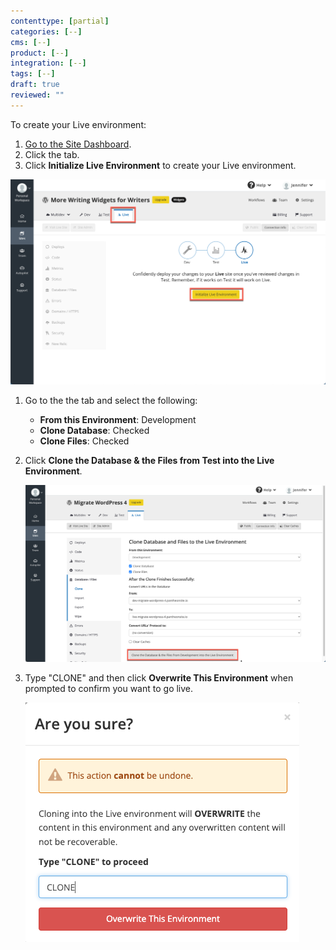 ```yaml
---
contenttype: [partial]
categories: [--]
cms: [--]
product: [--]
integration: [--]
tags: [--]
draft: true
reviewed: ""
---
```

To create your Live environment:

1. [Go to the Site Dashboard](/guides/account-mgmt/workspace-sites-teams/sites#site-dashboard).
1. Click the <Icon icon="equalizer" text="Live"/> tab.
1. Click **Initialize Live Environment** to create your Live environment.

  ![Initialize live environment](../../images/launch-initialize-live.png)

1. Go to the the <Icon icon="server" text="Database / Files"/> tab and select the following:
   - **From this Environment**: Development
   - **Clone Database**: Checked
   - **Clone Files**: Checked

1. Click **Clone the Database & the Files from Test into the Live Environment**.

   ![Clone test to live](../../images/launch-clone-test-to-live.png)

1. Type "CLONE" and then click **Overwrite This Environment** when prompted to confirm you want to go live.

   ![Confirm cloning](../../images/launch-clone-test-live-confirm.png)
